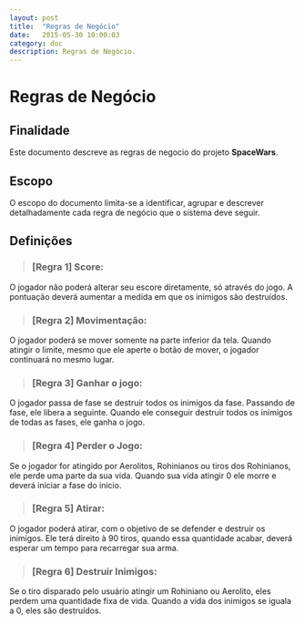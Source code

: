 ```yaml
---
layout: post
title:  "Regras de Negócio"
date:   2015-05-30 10:00:03
category: doc
description: Regras de Negócio.
---
```


# Regras de Negócio

## Finalidade

Este documento descreve as regras de negocio do projeto **SpaceWars**.

## Escopo

O escopo do documento limita-se a identificar, agrupar e descrever detalhadamente cada regra de negócio que o sistema deve seguir.

## Definições 


>###	[Regra 1] Score:
O jogador não poderá alterar seu escore diretamente, só através do jogo. A pontuação deverá aumentar a medida em que os inimigos são destruídos.

>###    [Regra 2] Movimentação:
O jogador poderá se mover somente na parte inferior da tela. Quando atingir o limite, mesmo que ele aperte o botão de mover, o jogador continuará no mesmo lugar.

>###    [Regra 3] Ganhar o jogo:
O jogador passa de fase se destruir todos os inimigos da fase. Passando de fase, ele libera a seguinte. Quando ele conseguir destruir todos os inimigos de todas as fases, ele ganha o jogo.

>###    [Regra 4] Perder o Jogo:
Se o jogador for atingido por Aerolitos, Rohinianos ou tiros dos Rohinianos, ele perde uma parte da sua vida. Quando sua vida atingir 0 ele morre e deverá iniciar a fase do inicio.

>###    [Regra 5] Atirar:
O jogador poderá atirar, com o objetivo de se defender e destruir os inimigos. Ele terá direito à 90 tiros, quando essa quantidade acabar, deverá esperar um tempo para recarregar sua arma.

>###    [Regra 6] Destruir Inimigos:
Se o tiro disparado pelo usuário atingir um Rohiniano ou Aerolito, eles perdem uma quantidade fixa de vida. Quando a vida dos inimigos se iguala a 0, eles são destruídos.







